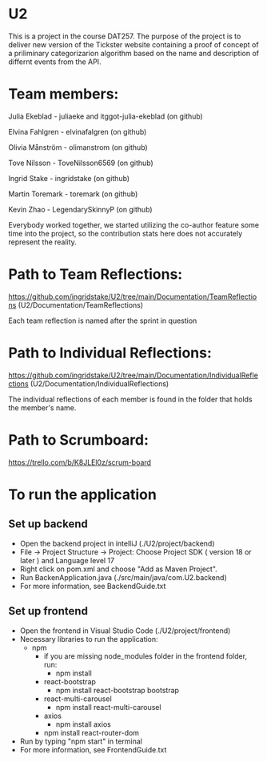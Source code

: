 # U2

This is a project in the course DAT257. 
The purpose of the project is to deliver new version of the Tickster website containing a proof of concept of a priliminary categorizarion algorithm based on the name and description of differnt events from the API.

# Team members:

Julia Ekeblad - juliaeke and itggot-julia-ekeblad (on github)

Elvina Fahlgren - elvinafalgren (on github)

Olivia Månström - olimanstrom (on github)

Tove Nilsson - ToveNilsson6569 (on github)

Ingrid Stake - ingridstake (on github)

Martin Toremark - toremark (on github)

Kevin Zhao - LegendarySkinnyP (on github)


Everybody worked together, we started utilizing the co-author feature some time into the project, so the contribution stats here does not accurately represent the reality.


# Path to Team Reflections:

https://github.com/ingridstake/U2/tree/main/Documentation/TeamReflections (U2/Documentation/TeamReflections)

Each team reflection is named after the sprint in question

# Path to Individual Reflections:

https://github.com/ingridstake/U2/tree/main/Documentation/IndividualReflections (U2/Documentation/IndividualReflections)

The individual reflections of each member is found in the folder that holds the member's name.

# Path to Scrumboard:

https://trello.com/b/K8JLEl0z/scrum-board

# To run the application

## Set up backend

  - Open the backend project in intelliJ (./U2/project/backend)
  - File -> Project Structure -> Project: Choose Project SDK ( version 18 or later ) and Language level 17
  - Right click on pom.xml and choose "Add as Maven Project".
  - Run BackenApplication.java (./src/main/java/com.U2.backend)
  - For more information, see BackendGuide.txt

## Set up frontend

  - Open the frontend in Visual Studio Code (./U2/project/frontend)
  - Necessary libraries to run the application:
    - npm
		- if you are missing node_modules folder in the frontend folder, run:
		  - npm install
		- react-bootstrap 
		  - npm install react-bootstrap bootstrap
		- react-multi-carousel
			- npm install react-multi-carousel
		- axios
			- npm install axios
		- npm install react-router-dom
  - Run by typing "npm start" in terminal
  - For more information, see FrontendGuide.txt
